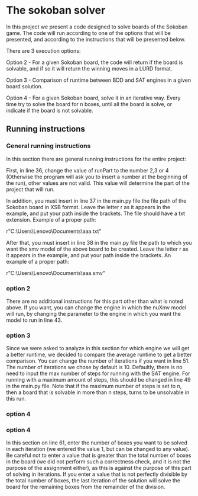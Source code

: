 # The sokoban solver
In this project we present a code designed to solve boards of the Sokoban game.
The code will run according to one of the options that will be presented, and according to the instructions that will be presented below.

There are 3 execution options:

Option 2 - For a given Sokoban board, the code will return if the board is solvable, and if so it will return the winning moves in a LURD format.

Option 3 - Comparison of runtime between BDD and SAT engines in a given board solution.

Option 4 - For a given Sokoban board, solve it in an iterative way. Every time try to solve the board for n boxes, until all the board is solve, or indicate if the board is not solvable.

## Running instructions

### General running instructions

In this section there are general running instructions for the entire project:

First, in line 36, change the value of runPart to the number 2,3 or 4 (Otherwise the program will ask you to insert a number at the beginning of the run), other values are not valid. This value will determine the part of the project that will run.

In addition, you must insert in line 37 in the main.py file the file path of the Sokoban board in XSB format. Leave the letter r as it appears in the example, and put your path inside the brackets. The file should have a txt extension. Example of a proper path:

r"C:\Users\Lenovo\Documents\aaa.txt"

After that, you must insert in line 38 in the main.py file the path to which you want the smv model of the above board to be created. Leave the letter r as it appears in the example, and put your path inside the brackets. An example of a proper path:

r"C:\Users\Lenovo\Documents\aaa.smv"

### option 2

There are no additional instructions for this part other than what is noted above.
If you want, you can change the engine in which the nuXmv model will run, by changing the parameter to the engine in which you want the model to run in line 43.

### option 3

Since we were asked to analyze in this section for which engine we will get a better runtime, we decided to compare the average runtime to get a better comparison. You can change the number of iterations if you want in line 51. The number of iterations we chose by default is 10.
Defaultly, there is no need to input the max number of steps for running with the SAT engine. For running with a maximum amount of steps, this should be changed in line 49 in the main.py file. Note that if the maximum number of steps is set to n, then a board that is solvable in more than n steps, turns to be unsolvable in this run.

### option 4



### option 4
In this section on line 61, enter the number of boxes you want to be solved in each iteration (we entered the value 1, but can be changed to any value). Be careful not to enter a value that is greater than the total number of boxes in the board (we did not perform such a correctness check, and it is not the purpose of the assignment either), as this is against the purpose of this part of solving in iterations.
If you enter a value that is not perfectly divisible by the total number of boxes, the last iteration of the solution will solve the board for the remaining boxes from the remainder of the division.


